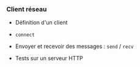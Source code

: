 ### Client réseau

* Définition d'un client

* `connect`
* Envoyer et recevoir des messages : `send` / `recv`

* Tests sur un serveur HTTP
